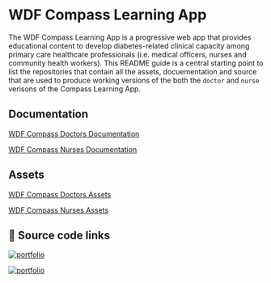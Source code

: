 
# WDF Compass Learning App

The WDF Compass Learning App is a progressive web app that provides educational content to
develop diabetes-related clinical capacity among primary care healthcare professionals (i.e.
medical officers, nurses and community health workers).
This README guide is a central starting point to list the repositories that contain all the assets, docuementation and source that are used to produce working versions of the both the `doctor` and `nurse` verisons of the Compass Learning App.


## Documentation

[WDF Compass Doctors Documentation](https://github.com/SynaptikDigitalUK/WdfCompassElearningAppDoctor/Documentation/)

[WDF Compass Nurses Documentation](https://github.com/SynaptikDigitalUK/WdfCompassElearningAppNurse/Documentation/)


## Assets

[WDF Compass Doctors Assets](https://github.com/SynaptikDigitalUK/WdfCompassElearningAppDoctorsAssets/)

[WDF Compass Nurses Assets](https://github.com/SynaptikDigitalUK/WdfCompassElearningAppNurseAssets/)


## 🔗 Source code links

[![portfolio](https://img.shields.io/badge/WDF_compass_doctors_app-000?style=for-the-badge&logo=github&logoColor=white)](https://github.com/SynaptikDigitalUK/WdfCompassElearningAppDoctor/)

[![portfolio](https://img.shields.io/badge/WDF_compass_nurses_app-red?style=for-the-badge&logo=github&logoColor=white)](https://github.com/SynaptikDigitalUK/WdfCompassElearningAppNurse/)


